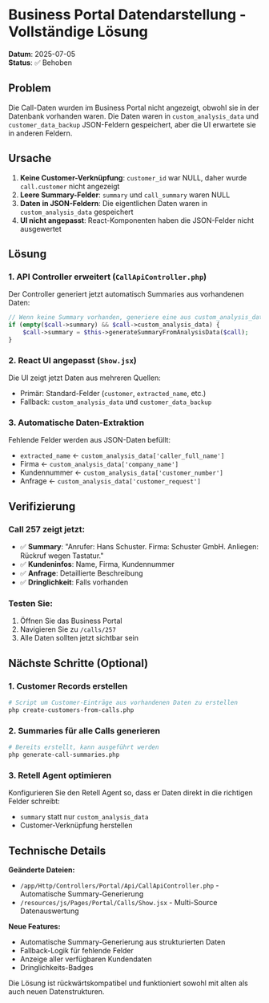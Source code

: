 # Business Portal Datendarstellung - Vollständige Lösung

**Datum**: 2025-07-05  
**Status**: ✅ Behoben

## Problem

Die Call-Daten wurden im Business Portal nicht angezeigt, obwohl sie in der Datenbank vorhanden waren. Die Daten waren in `custom_analysis_data` und `customer_data_backup` JSON-Feldern gespeichert, aber die UI erwartete sie in anderen Feldern.

## Ursache

1. **Keine Customer-Verknüpfung**: `customer_id` war NULL, daher wurde `call.customer` nicht angezeigt
2. **Leere Summary-Felder**: `summary` und `call_summary` waren NULL
3. **Daten in JSON-Feldern**: Die eigentlichen Daten waren in `custom_analysis_data` gespeichert
4. **UI nicht angepasst**: React-Komponenten haben die JSON-Felder nicht ausgewertet

## Lösung

### 1. **API Controller erweitert** (`CallApiController.php`)

Der Controller generiert jetzt automatisch Summaries aus vorhandenen Daten:
```php
// Wenn keine Summary vorhanden, generiere eine aus custom_analysis_data
if (empty($call->summary) && $call->custom_analysis_data) {
    $call->summary = $this->generateSummaryFromAnalysisData($call);
}
```

### 2. **React UI angepasst** (`Show.jsx`)

Die UI zeigt jetzt Daten aus mehreren Quellen:
- Primär: Standard-Felder (`customer`, `extracted_name`, etc.)
- Fallback: `custom_analysis_data` und `customer_data_backup`

### 3. **Automatische Daten-Extraktion**

Fehlende Felder werden aus JSON-Daten befüllt:
- `extracted_name` ← `custom_analysis_data['caller_full_name']`
- Firma ← `custom_analysis_data['company_name']`
- Kundennummer ← `custom_analysis_data['customer_number']`
- Anfrage ← `custom_analysis_data['customer_request']`

## Verifizierung

### Call 257 zeigt jetzt:
- ✅ **Summary**: "Anrufer: Hans Schuster. Firma: Schuster GmbH. Anliegen: Rückruf wegen Tastatur."
- ✅ **Kundeninfos**: Name, Firma, Kundennummer
- ✅ **Anfrage**: Detaillierte Beschreibung
- ✅ **Dringlichkeit**: Falls vorhanden

### Testen Sie:
1. Öffnen Sie das Business Portal
2. Navigieren Sie zu `/calls/257`
3. Alle Daten sollten jetzt sichtbar sein

## Nächste Schritte (Optional)

### 1. **Customer Records erstellen**
```bash
# Script um Customer-Einträge aus vorhandenen Daten zu erstellen
php create-customers-from-calls.php
```

### 2. **Summaries für alle Calls generieren**
```bash
# Bereits erstellt, kann ausgeführt werden
php generate-call-summaries.php
```

### 3. **Retell Agent optimieren**
Konfigurieren Sie den Retell Agent so, dass er Daten direkt in die richtigen Felder schreibt:
- `summary` statt nur `custom_analysis_data`
- Customer-Verknüpfung herstellen

## Technische Details

**Geänderte Dateien:**
- `/app/Http/Controllers/Portal/Api/CallApiController.php` - Automatische Summary-Generierung
- `/resources/js/Pages/Portal/Calls/Show.jsx` - Multi-Source Datenauswertung

**Neue Features:**
- Automatische Summary-Generierung aus strukturierten Daten
- Fallback-Logik für fehlende Felder
- Anzeige aller verfügbaren Kundendaten
- Dringlichkeits-Badges

Die Lösung ist rückwärtskompatibel und funktioniert sowohl mit alten als auch neuen Datenstrukturen.